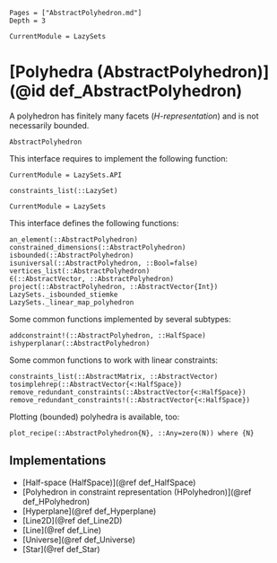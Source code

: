 ```@contents
Pages = ["AbstractPolyhedron.md"]
Depth = 3
```

```@meta
CurrentModule = LazySets
```

# [Polyhedra (AbstractPolyhedron)](@id def_AbstractPolyhedron)

A polyhedron has finitely many facets (*H-representation*) and is not
necessarily bounded.

```@docs
AbstractPolyhedron
```

This interface requires to implement the following function:

```@meta
CurrentModule = LazySets.API
```
```@docs; canonical=false
constraints_list(::LazySet)
```
```@meta
CurrentModule = LazySets
```

This interface defines the following functions:

```@docs
an_element(::AbstractPolyhedron)
constrained_dimensions(::AbstractPolyhedron)
isbounded(::AbstractPolyhedron)
isuniversal(::AbstractPolyhedron, ::Bool=false)
vertices_list(::AbstractPolyhedron)
∈(::AbstractVector, ::AbstractPolyhedron)
project(::AbstractPolyhedron, ::AbstractVector{Int})
LazySets._isbounded_stiemke
LazySets._linear_map_polyhedron
```

Some common functions implemented by several subtypes:

```@docs
addconstraint!(::AbstractPolyhedron, ::HalfSpace)
ishyperplanar(::AbstractPolyhedron)
```

Some common functions to work with linear constraints:

```@docs
constraints_list(::AbstractMatrix, ::AbstractVector)
tosimplehrep(::AbstractVector{<:HalfSpace})
remove_redundant_constraints(::AbstractVector{<:HalfSpace})
remove_redundant_constraints!(::AbstractVector{<:HalfSpace})
```

Plotting (bounded) polyhedra is available, too:

```@docs
plot_recipe(::AbstractPolyhedron{N}, ::Any=zero(N)) where {N}
```

## Implementations

* [Half-space (HalfSpace)](@ref def_HalfSpace)
* [Polyhedron in constraint representation (HPolyhedron)](@ref def_HPolyhedron)
* [Hyperplane](@ref def_Hyperplane)
* [Line2D](@ref def_Line2D)
* [Line](@ref def_Line)
* [Universe](@ref def_Universe)
* [Star](@ref def_Star)
